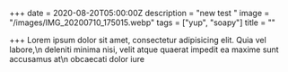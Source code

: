 +++
date = 2020-08-20T05:00:00Z
description = "new test "
image = "/images/IMG_20200710_175015.webp"
tags = ["yup", "soapy"]
title = ""

+++
Lorem ipsum dolor sit amet, consectetur adipisicing elit. Quia vel labore,\\n deleniti minima nisi, velit atque quaerat impedit ea maxime sunt accusamus at\\n obcaecati dolor iure